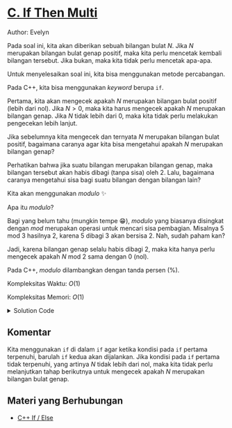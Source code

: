 # [C. If Then Multi](https://tlx.toki.id/courses/basic/chapters/05/problems/C)

Author: Evelyn

Pada soal ini, kita akan diberikan sebuah bilangan bulat $N$. Jika $N$ merupakan bilangan bulat genap positif, maka kita perlu mencetak kembali bilangan tersebut. Jika bukan, maka kita tidak perlu mencetak apa-apa.

Untuk menyelesaikan soal ini, kita bisa menggunakan metode percabangan.

Pada C++, kita bisa menggunakan *keyword* berupa `if`.

Pertama, kita akan mengecek apakah $N$ merupakan bilangan bulat positif (lebih dari nol). Jika $N > 0$, maka kita harus mengecek apakah $N$ merupakan bilangan genap. Jika $N$ tidak lebih dari $0$, maka kita tidak perlu melakukan pengecekan lebih lanjut.

Jika sebelumnya kita mengecek dan ternyata $N$ merupakan bilangan bulat positif, bagaimana caranya agar kita bisa mengetahui apakah $N$ merupakan bilangan genap?

Perhatikan bahwa jika suatu bilangan merupakan bilangan genap, maka bilangan tersebut akan habis dibagi (tanpa sisa) oleh $2$. Lalu, bagaimana caranya mengetahui sisa bagi suatu bilangan dengan bilangan lain?

Kita akan menggunakan *modulo* ✨

Apa itu *modulo*?

Bagi yang belum tahu (mungkin tempe 😁), *modulo* yang biasanya disingkat dengan *mod* merupakan operasi untuk mencari sisa pembagian. Misalnya $5$ $\mathrm{mod}$ $3$ hasilnya $2$, karena $5$ dibagi $3$ akan bersisa $2$. Nah, sudah paham kan?

Jadi, karena bilangan genap selalu habis dibagi 2, maka kita hanya perlu mengecek apakah $N$ $\mathrm{mod}$ $2$ sama dengan $0$ (nol).

Pada C++, *modulo* dilambangkan dengan tanda persen (%).

Kompleksitas Waktu: $O(1)$

Kompleksitas Memori: $O(1)$

<details>
  <summary>Solution Code</summary>

```c++
#include <bits/stdc++.h>

using namespace std;
int main() {
  int N;
  cin >> N;
  if (N > 0) {
    if (N % 2 == 0) {
      cout << N;
    }
  }
  return 0;
}
```
</details>

## Komentar

Kita menggunakan `if` di dalam `if` agar ketika kondisi pada `if` pertama terpenuhi, barulah `if` kedua akan dijalankan. Jika kondisi pada `if` pertama tidak terpenuhi, yang artinya $N$ tidak lebih dari nol, maka kita tidak perlu melanjutkan tahap berikutnya untuk mengecek apakah $N$ merupakan bilangan bulat genap.

## Materi yang Berhubungan

- [C++ If / Else](https://www.w3schools.com/cpp/cpp_conditions.asp)